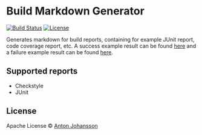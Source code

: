 # Build Markdown Generator

[![Build Status](https://img.shields.io/travis/anton-johansson/build-report-markdown-generator/master.svg)](https://travis-ci.org/anton-johansson/build-report-markdown-generator)
[![License](https://img.shields.io/hexpm/l/plug.svg?maxAge=2592000)](https://raw.githubusercontent.com/anton-johansson/build-report-markdown-generator/master/LICENSE)

Generates markdown for build reports, containing for example JUnit report, code coverage report, etc. A success example result can be found [here](./result-success.md) and a failure example result can be found [here](./result-failure.md).


## Supported reports

  * Checkstyle
  * JUnit


## License

Apache License © [Anton Johansson](https://github.com/anton-johansson)

